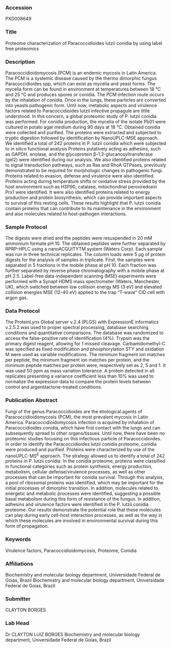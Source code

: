 ### Accession
PXD008649

### Title
Proteome characterization of Paracoccidioides lutzii conidia by using label free proteomics

### Description
Paracoccidioidomycosis (PCM) is an endemic mycosis in Latin America. The PCM is a systemic disease caused by the thermo dimorphic fungus Paracoccidioides spp, which can exist as mycelia and yeast forms. The mycelia form can be found in environment at temperatures between 18 °C and 25 °C and produces spores or conidia. The PCM infection route occurs by the inhalation of conidia. Once in the lungs, these particles are converted into yeasts pathogenic form. Until now, metabolic aspects and virulence factors related to Paracoccidioides lutzii infective propagule are little understood. In this concern, a global proteomic study of P. lutzii conidia was performed. For conidia production, the mycelia of the isolate Pb01 were cultured in potato agar medium during 90 days at 18 °C. Obtained conidia were collected and purified. The proteins were extracted and subjected to tryptic digestion followed by identification by NanoUPLC-MSE approach. We identified a total of 242 proteins in P. lutzii conidia which were subjected to in silico functional analysis Proteins putatively acting as adhesins, such as GAPDH, enolase, and the glycoprotein β-1,3-glucanosyltransferase (gel2) were identified during our analysis. We also identified proteins related to signal transduction pathways, such as Ras and RhoA GTPases, previously demonstrated to be required for morphologic changes in pathogenic fungi. Proteins related to evasion, defense and virulence were also identified. Proteins acting during temperature shifts or oxidative stress provided by the host environment such as HSP90, catalase, mitochondrial peroxiredoxin Prx1 were identified. It were also identified proteins related to energy production and protein biosynthesis, which can provide important aspects to survival of this resting cells. These results highlight that P. lutzii conidia contain proteins that can contribute to its maintenance in the environment and also molecules related to host-pathogen interactions.

### Sample Protocol
The digests were dried and the peptides were resuspended in 20 mM ammonium formate pH 10. The obtained peptides were further separated by RPRP-HPLC using a nanoACQUITYTM system (Waters Corp). Each sample was run in three technical replicates. The column loads were 5 µg of protein digests for the analysis of samples in triplicate. First, the samples were separated in 5 fractions in the mobile phase at pH 10. Each fraction was further separated by reverse phase chromatography with a mobile phase at pH 2.5. Label-free data-independent scanning (MSE) experiments were performed with a Synapt HDMS mass spectrometer (Waters, Manchester, UK), which switched between low collision energy MS (3 eV) and elevated collision energies MSE (12–40 eV) applied to the trap “T-wave” CID cell with argon gas.

### Data Protocol
The ProteinLynx Global server v.2.4 (PLGS) with ExpressionE informatics v.2.5.2 was used to proper spectral processing, database searching conditions and quantitative comparisons. The database was randomized to access the false-positive rate of identification (4%). Trypsin was the primary digest reagent, allowing for 1 missed cleavage. Carbamidomethyl-C was specified as fixed modification and phosphorylation STY and oxidation M were used as variable modifications. The minimum fragment ion matches per peptide, the minimum fragment ion matches per protein, and the minimum peptide matches per protein were, respectively set as 2, 5 and 1. It was used 50 ppm as mass variation tolerance. A protein detected in all replicates presenting a variance coefficient less than 10% was used to normalize the expression data to compare the protein levels between control and argentilactone-treated conditions.

### Publication Abstract
Fungi of the genus Paracoccidioides are the etiological agents of Paracoccidioidomycosis (PCM), the most prevalent mycosis in Latin America. Paracoccidioidomycosis infection is acquired by inhalation of Paracoccidioides conidia, which have first contact with the lungs and can subsequently spread to other organs/tissues. Until now, there have been no proteomic studies focusing on this infectious particle of Paracoccidioides. In order to identify the Paracoccidioides lutzii conidia proteome, conidia were produced and purified. Proteins were characterized by use of the nanoUPLC-MS<sup>E</sup> approach. The strategy allowed us to identify a total of 242 proteins in P.&#xa0;lutzii conidia. In the conidia proteome, proteins were classified in functional categories such as protein synthesis, energy production, metabolism, cellular defense/virulence processes, as well as other processes that can be important for conidia survival. Through this analysis, a pool of ribosomal proteins was identified, which may be important for the initial processes of dimorphic transition. In addition, molecules related to energetic and metabolic processes were identified, suggesting a possible basal metabolism during this form of resistance of the fungus. In addition, adhesins and virulence factors were identified in the P.&#xa0;lutzii conidia proteome. Our results demonstrate the potential role that these molecules can play during early cell-host interaction processes, as well as the way in which these molecules are involved in environmental survival during this form of propagation.

### Keywords
Virulence factors, Paracoccidioidomycosis, Proteome, Conidia

### Affiliations
Biochemistry and molecular biology department, Universidade Federal de Goias, Brazil 
Biochemistry and molecular biology department, Universidade Federal de Goias, Brazil

### Submitter
CLAYTON BORGES

### Lab Head
Dr CLAYTON LUIZ BORGES
Biochemistry and molecular biology department, Universidade Federal de Goias, Brazil


